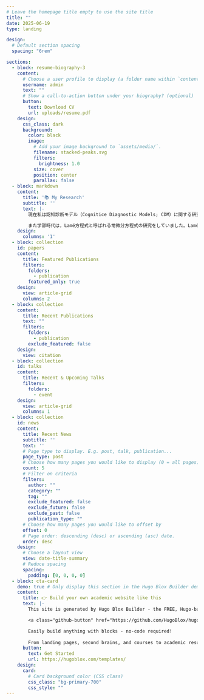 ```yaml
---
# Leave the homepage title empty to use the site title
title: ""
date: 2025-06-19
type: landing

design:
  # Default section spacing
  spacing: "6rem"

sections:
  - block: resume-biography-3
    content:
      # Choose a user profile to display (a folder name within `content/authors/`)
      username: admin
      text: ""
      # Show a call-to-action button under your biography? (optional)
      button:
        text: Download CV
        url: uploads/resume.pdf
    design:
      css_class: dark
      background:
        color: black
        image:
          # Add your image background to `assets/media/`.
          filename: stacked-peaks.svg
          filters:
            brightness: 1.0
          size: cover
          position: center
          parallax: false
  - block: markdown
    content:
      title: '📚 My Research'
      subtitle: ''
      text: |-
        現在私は認知診断モデル（Cognitice Diagnostic Models; CDM）に関する研究をしています。CDMは，テストが測定する複数のスキル（CDMの文脈ではアトリビュートと呼びます）の習得状況で受験者を分類する教育測定モデルです。CDMの運用では，設問とアトリビュートの関係をまとめたQ行列と呼ばれる表を適切に設定する必要がありますが，実際にはテスト設計者の主観に依存することが多く，このような誤設定は診断精度に深刻な影響を与えることが指摘されています。このような問題意識に基づき，制限付きボルツマンマシンと呼ばれるネットワークモデルを用いて，解答データからQ行列を直接推定する手法を検討しています。ボルツマンマシンは統計力学におけるイジングモデルと等価であり，自然科学で用いられるモデルが教育測定学にも通じているという事実は大変興味深いです。

        また学部時代は，Lamé方程式と呼ばれる常微分方程式の研究をしていました。Lamé方程式は自然数 $l$ を含む方程式で，任意の $l$ に対して解が明らかにされていましたが，$l$ が大きくなるにつれて解表示が非常に複雑になることが知られていました。そこで我々は，$l=2，3$ の場合の解表示を部分分数分解することにより，$l=1$ の場合の解表示に準じた形で表そうとする研究を行いました。さらに，Allen-Cahn方程式と呼ばれる常微分方程式を線形化すると，$l=2$ の場合のLamé方程式に帰着することが知られています。我々は，ディリクレ境界条件を課したAllen-Cahn方程式の線形化固有値問題の固有値と $l=2$ の場合のLamé方程式の固有値問題の固有値を対応づけました。
    design:
      columns: '1'
  - block: collection
    id: papers
    content:
      title: Featured Publications
      filters:
        folders:
          - publication
        featured_only: true
    design:
      view: article-grid
      columns: 2
  - block: collection
    content:
      title: Recent Publications
      text: ""
      filters:
        folders:
          - publication
        exclude_featured: false
    design:
      view: citation
  - block: collection
    id: talks
    content:
      title: Recent & Upcoming Talks
      filters:
        folders:
          - event
    design:
      view: article-grid
      columns: 1
  - block: collection
    id: news
    content:
      title: Recent News
      subtitle: ''
      text: ''
      # Page type to display. E.g. post, talk, publication...
      page_type: post
      # Choose how many pages you would like to display (0 = all pages)
      count: 5
      # Filter on criteria
      filters:
        author: ""
        category: ""
        tag: ""
        exclude_featured: false
        exclude_future: false
        exclude_past: false
        publication_type: ""
      # Choose how many pages you would like to offset by
      offset: 0
      # Page order: descending (desc) or ascending (asc) date.
      order: desc
    design:
      # Choose a layout view
      view: date-title-summary
      # Reduce spacing
      spacing:
        padding: [0, 0, 0, 0]
  - block: cta-card
    demo: true # Only display this section in the Hugo Blox Builder demo site
    content:
      title: 👉 Build your own academic website like this
      text: |-
        This site is generated by Hugo Blox Builder - the FREE, Hugo-based open source website builder trusted by 250,000+ academics like you.

        <a class="github-button" href="https://github.com/HugoBlox/hugo-blox-builder" data-color-scheme="no-preference: light; light: light; dark: dark;" data-icon="octicon-star" data-size="large" data-show-count="true" aria-label="Star HugoBlox/hugo-blox-builder on GitHub">Star</a>

        Easily build anything with blocks - no-code required!
        
        From landing pages, second brains, and courses to academic resumés, conferences, and tech blogs.
      button:
        text: Get Started
        url: https://hugoblox.com/templates/
    design:
      card:
        # Card background color (CSS class)
        css_class: "bg-primary-700"
        css_style: ""
---
```

